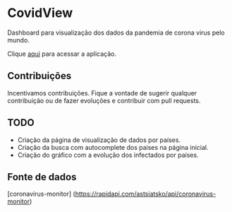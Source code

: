 # CovidView
Dashboard para visualização dos dados da pandemia de corona virus pelo mundo.

Clique [aqui](https://renan-saraiva.github.io/covid-view) para acessar a aplicação.

## Contribuições
Incentivamos contribuições. Fique a vontade de sugerir qualquer contribuição ou de fazer evoluções e contribuir com pull requests.

## TODO
- Criação da página de visualização de dados por países.
- Criação da busca com autocomplete dos paises na página inicial.
- Criação do gráfico com a evolução dos infectados por países. 

## Fonte de dados
[coronavirus-monitor] (https://rapidapi.com/astsiatsko/api/coronavirus-monitor)
